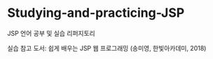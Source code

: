 # Studying-and-practicing-JSP
JSP 언어 공부 및 실습 리퍼지토리

실습 참고 도서: 쉽게 배우는 JSP 웹 프로그래밍 (송미영, 한빛아카데미, 2018)
